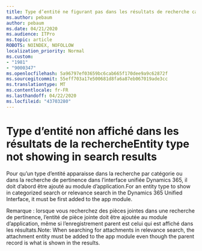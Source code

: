 ```yaml
---
title: Type d’entité ne figurant pas dans les résultats de recherche catégorisé ou pertinence dans l’interface unifiée Dynamics 365
ms.author: pebaum
author: pebaum
ms.date: 04/21/2020
ms.audience: ITPro
ms.topic: article
ROBOTS: NOINDEX, NOFOLLOW
localization_priority: Normal
ms.custom:
- "1981"
- "9000347"
ms.openlocfilehash: 5a96797ef03659bc6cab665f170dee9a9c62872f
ms.sourcegitcommit: 55eff703a17e500681d8fa6a87eb067019ade3cc
ms.translationtype: MT
ms.contentlocale: fr-FR
ms.lasthandoff: 04/22/2020
ms.locfileid: "43703280"
---
```

# <a name="entity-type-not-showing-in-search-results"></a><span data-ttu-id="29763-102">Type d’entité non affiché dans les résultats de la recherche</span><span class="sxs-lookup"><span data-stu-id="29763-102">Entity type not showing in search results</span></span>

<span data-ttu-id="29763-103">Pour qu’un type d’entité apparaisse dans la recherche par catégorie ou dans la recherche de pertinence dans l’interface unifiée Dynamics 365, il doit d’abord être ajouté au module d’application.</span><span class="sxs-lookup"><span data-stu-id="29763-103">For an entity type to show in categorized search or relevance search in the Dynamics 365 Unified Interface, it must be first added to the app module.</span></span>

<span data-ttu-id="29763-104">Remarque : lorsque vous recherchez des pièces jointes dans une recherche de pertinence, l’entité de pièce jointe doit être ajoutée au module d’application, même si l’enregistrement parent est celui qui est affiché dans les résultats.</span><span class="sxs-lookup"><span data-stu-id="29763-104">Note: When searching for attachments in relevance search, the attachment entity must be added to the app module even though the parent record is what is shown in the results.</span></span>
